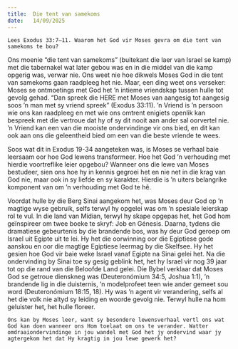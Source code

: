 ```yaml
---
title:  Die tent van samekoms
date:   14/09/2025
---
```


`Lees Exodus 33:7–11. Waarom het God vir Moses gevra om die tent van samekoms te bou?`

Ons moenie “die tent van samekoms” (buitekant die laer van Israel se kamp) met die tabernakel wat later gebou was en in die middel van die kamp opgerig was, verwar nie. Ons weet nie hoe dikwels Moses God in die tent van samekoms gaan raadpleeg het nie. Maar, een ding weet ons verseker: Moses se ontmoetings met God het ’n intieme vriendskap tussen hulle tot gevolg gehad. “Dan spreek die HERE met Moses van aangesig tot aangesig soos ’n man met sy vriend spreek” (Exodus 33:11). ’n Vriend is ’n persoon wie ons kan raadpleeg en met wie ons omtrent enigiets openlik kan bespreek met die vertroue dat hy of sy dit nooit aan ander sal oorvertel nie. ’n Vriend kan een van die mooiste ondervindinge vir ons bied, en dit kan ook aan ons die geleentheid bied om een van die beste vriende te wees.

Soos wat dit in Exodus 19-34 aangeteken was, is Moses se verhaal baie leersaam oor hoe God lewens transformeer. Hoe het God ’n verhouding met hierdie voortreflike leier opgebou? Wanneer ons die lewe van Moses bestudeer, sien ons hoe hy in kennis gegroei het en nie net in die krag van God nie, maar ook in sy liefde en sy karakter. Hierdie is ’n uiters belangrike komponent van om ’n verhouding met God te hê.

Voordat hulle by die Berg Sinai aangekom het, was Moses deur God op ’n magtige wyse gebruik, selfs terwyl hy opgelei was om ’n spesiale leierskap rol te vul.  In die land van Mídian, terwyl hy skape opgepas het, het God hom geïnspireer om twee boeke te skryf: Job en Génesis. Daarna, tydens die dramatiese gebeurtenis by die brandende bos, was hy deur God geroep om Israel uit Egipte uit te lei. Hy het die oorwinning oor die Egiptiese gode aanskou en oor die magtige Egiptiese leermag by die Skelfsee. Hy het gesien hoe God vir baie weke Israel vanaf Egipte na Sinai gelei het. Na die ondervinding by Sinai toe sy gesig geblink het, het hy Israel vir nog 39 jaar tot op die rand van die Beloofde Land gelei. Die Bybel verklaar dat Moses God se getroue dienskneg was (Deuteronómium 34:5, Joshua 1:1), ’n brandende lig in die duisternis, ’n modelprofeet teen wie ander gemeet sou word (Deuteronómium 18:15, 18). Hy was ’n agent vir verandering, selfs al het die volk nie altyd sy leiding en woorde gevolg nie.  Terwyl hulle na hom geluister het, het hulle floreer.

`Ons kan by Moses leer, want sy besondere lewensverhaal vertl ons wat God kan doen wanneer ons Hom toelaat om ons te verander. Watter omdraaiondervindinge in jou wandel met God het jy ondervind waar jy agtergekom het dat Hy kragtig in jou lewe gewerk het?`